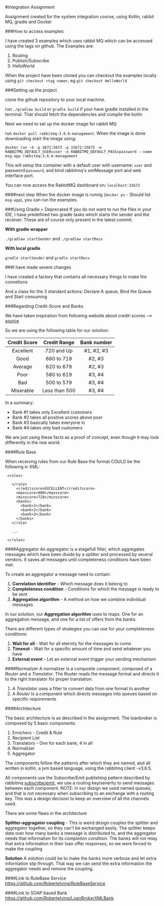 #Integration Assignment 

Assignment created for the system integration course, using Kotlin, rabbit MQ, 
gradle and Docker

###How to access examples

I have created 3 examples which uses rabbit MQ which can be accessed using 
the tags on github. The Examples are: 

1. Routing
1. Publish/Subscribe
1. HelloWorld

When the project have been cloned you can checkout the examples
locally using `git checkout <tag name>`, eg `git checkout HelloWorld`


###Setting up the project

clone the github repository to your local machine. 

run `./gradlew build` or `gradle build` if your have gradle installed in
the terminal. That should fetch the dependencies and compile the kotlin

Next we need to set up the docker image for rabbit MQ

run `docker pull rabbitmq:3.6.6-management`. When the image is done
downloading start the image using: 

`docker run -d -p 5672:5672 -p 15672:15672 -e RABBITMQ_DEFAULT_USER=user -e RABBITMQ_DEFAULT_PASS=password --name msg-app rabbitmq:3.6.6-management`

This will setup the container with a default user with username: `user` and
password:`password`, and bind rabbitmq's xmlMessage port and web interface port.

You can now access the RabbitMQ dashboard on: `localhost:15672`

####next step
When the docker image is runnig (`docker ps` - Should list `msg-app`),
you can run the examples.
 
 
###Using Gradle = Deprecated
If you do not want to run the files in your IDE, I have predefined two gradle tasks
which starts the sender and the receiver. These are of course only present in the latest commit.

**With gradle wrapper**

`./gradlew startSender` and `./gradlew startRecv`


**With local gradle**

`gradle startSender` and `gradle startRecv`

###I have made severe changes

I have created a factory that contains all necessary things to make the connetions

And a class for the 3 standard actions: Declare A queue, Bind the Queue and Start consuming

###Regarding Credit-Score and Banks

We have taken inspiration from following website about credit-scores --> [source](http://www.freescore.com/good-bad-credit-score-range.aspx)

So we are using the following table for our solution:

| Credit Score | Credit Range  | Bank number |
|:------------:|:-------------:|:-----------:|
| Excellent    | 720 and Up    | #1, #2, #3  |
| Good         | 680 to 719    | #2, #3      |
| Average      | 620 to 679    | #2, #3      |
| Poor         | 580 to 619    | #3, #4      |
| Bad          | 500 to 579    | #3, #4      |
| Miserable    | Less than 500 | #3, #4      |

In a summary:
* Bank #1 takes only Excellent customers
* Bank #2 takes all positive scores above poor
* Bank #3 basically takes everyone in
* Bank #4 takes only bad customers

We are just using these facts as a proof of concept, even though it may look differently in the real world.  

####Rule Base

When receiving rules from our Rule Base the format COULD be the following in XML:

```
 <rules>

   </rule>
     <creditscore>EXCELLENT</creditscore>
     <maxscore>800</maxscore>
     <minscore>720</minscore>
     <banks>
       <bank>1</bank>
       <bank>2</bank>
       <bank>3</bank>
     </banks>
   </rule>
   
   ...
   
 </rules>
```


####Aggregator
An aggregator is a stagefull filter, which aggregates messages which have been divide by a *splitter*
and processed by several vendors. It saves all messages until completeness conditions have been met.
  
  
  To create an aggregator a message need to contain:
  1. **Correlation identifier** - Which message does it belong to
  1. **Completeness condition** - Conditions for which the message is ready to be sent
  1. **Aggregation algorithm** - A method on how we combine individual messages
  
  In our solution, our **Aggregation algorithm** uses to maps. One for an aggregation message, and
  one for a list of offers from the banks.
  
  There are different types of strategies you can use for your completeness conditions: 
  1. **Wait for all** - Wait for all eternity for the messages to come
  1. **Timeout** - Wait for a specific amount of time and send whatever you have
  1. **External event** - Let an external event trigger your sending mechanism

####Normalizer
A normalizer is a composite component, composed of a *Router* and a *Translator*. The Router reads the
 message format and directs it to the right translator for proper translation.
 
1. A *Translator* uses a filter to convert data from one format to another
1. A *Router* Is a component which directs messages into queues based on specific requirements

####Architecture

The basic architecture is as described in the assignment. The loanbroker is composed by 5 basic components: 

1. Enrichers - Credit & Rule
1. Recipient List
2. Translators - One for each bank; 4 in all
3. Normalizer 
4. Aggregator

The components follow the patterns after which they are named, and all written in kotlin, a jvm based language, using the rabbitmq client -v3.6.5. 

All components use the Subscribe/Emit publishing pattern described by rabbitmq [subscribe/emit](https://www.rabbitmq.com/tutorials/tutorial-four-java.html), we use a routing key/severity to send messages between each component.  NOTE: in our design we used named queues; and that is not necessary when subscribing to an exchange with a routing key. This was a design decision to keep an overview of all the channels used.  

There are some flaws in the architecture

**Splitter-aggragator coupling** - This is weird design couples the splitter and aggregator together, so they can't be exchanged easily. The splitter keeps data over how many banks a message is distributed to, and the aggregator needs that information for its *completion condition*. The banks will not relay that extra information in their loan offer responses, so we were forced to make the coupling

**Solution** 
A solution could be to make the banks more verbose and let extra information slip through. That way we can send the extra information the aggregator needs and remove the coupling. 

####Link to RuleBase Service
https://github.com/Robertelving/RuleBaseService

####Link to SOAP based Bank
https://github.com/Robertelving/LoanBrokerXMLBank

